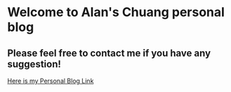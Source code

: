 # Welcome to Alan's Chuang personal blog

## Please feel free to contact me if you have any suggestion!

[Here is my Personal Blog Link](https://AlanChuang-0710.github.io)
